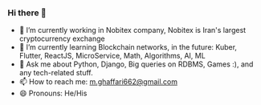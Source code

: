 ### Hi there 👋

- 🔭 I’m currently working in Nobitex company, Nobitex is Iran's largest cryptocurrency exchange
- 🌱 I’m currently learning Blockchain networks, in the future: Kuber, Flutter, ReactJS, MicroService, Math, Algorithms, AI, ML
- 💬 Ask me about Python, Django, Big queries on RDBMS, Games :), and any tech-related stuff.
- 📫 How to reach me: m.ghaffari662@gmail.com 
- 😄 Pronouns: He/His
